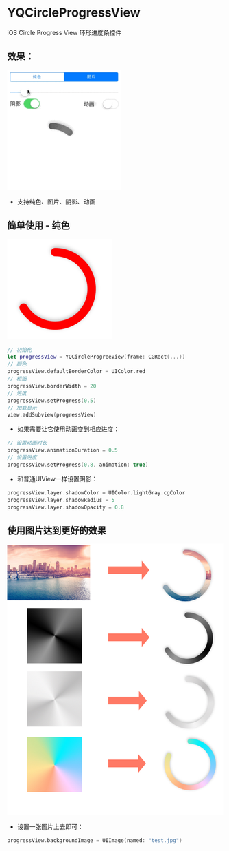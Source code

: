 # YQCircleProgressView
iOS Circle Progress View
环形进度条控件

## 效果：
 ![image](https://github.com/976431yang/YQCircleProgressView/blob/master/DEMO/ScreenShot/2018-08-29%2020_18_50.gif) 
 
 - 支持纯色、图片、阴影、动画

## 简单使用 - 纯色
![image](https://github.com/976431yang/YQCircleProgressView/blob/master/DEMO/ScreenShot/imgRed.png)

```Swift
// 初始化
let progressView = YQCircleProgreeView(frame: CGRect(...))
// 颜色
progressView.defaultBorderColor = UIColor.red
// 粗细
progressView.borderWidth = 20
// 进度
progressView.setProgress(0.5)
// 加载显示
view.addSubview(progressView)
```

- 如果需要让它使用动画变到相应进度：

```Swift
// 设置动画时长
progressView.animationDuration = 0.5
// 设置进度
progressView.setProgress(0.8, animation: true)
```

- 和普通UIView一样设置阴影：

```Swift
progressView.layer.shadowColor = UIColor.lightGray.cgColor
progressView.layer.shadowRadius = 5
progressView.layer.shadowOpacity = 0.8
```

## 使用图片达到更好的效果
![image](https://github.com/976431yang/YQCircleProgressView/blob/master/DEMO/ScreenShot/imgImg.jpg)

- 设置一张图片上去即可：

```Swift
progressView.backgroundImage = UIImage(named: "test.jpg")
```

